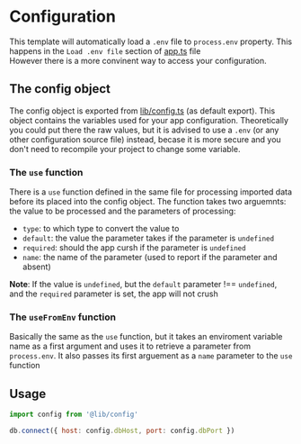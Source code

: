 # Configuration

This template will automatically load a `.env` file to `process.env` property.
This happens in the `Load .env file` section of [app.ts](../../src/app.ts) file \
However there is a more convinent way to access your configuration.

## The config object

The config object is exported from [lib/config.ts](../../src/lib/config.ts) (as default export). This object contains the variables used for your app configuration. Theoretically you could put there the raw values, but it is advised to use a `.env` (or any other configuration source file) instead, becase it is more secure and you don't need to recompile your project to change some variable.

### The `use` function

There is a `use` function defined in the same file for processing imported data before its placed into the config object. The function takes two arguemnts: the value to be processed and the parameters of processing:

- `type`: to which type to convert the value to
- `default`: the value the parameter takes if the parameter is `undefined`
- `required`: should the app cursh if the parameter is `undefined`
- `name`: the name of the parameter (used to report if the parameter and absent)

**Note**: If the value is `undefined`, but the `default` parameter !== `undefined`, and the `required` parameter is set, the app will not crush

### The `useFromEnv` function

Basically the same as the `use` function, but it takes an enviroment variable name as a first argument and uses it to retrieve a parameter from `process.env`. It also passes its first arguement as a `name` parameter to the `use` function

## Usage

```js
import config from '@lib/config'

db.connect({ host: config.dbHost, port: config.dbPort })
```
